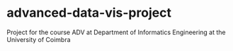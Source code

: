 # advanced-data-vis-project
Project for the course ADV at Department of Informatics Engineering at the University of Coimbra
